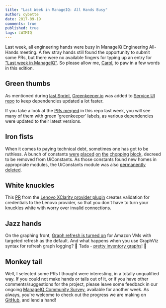 ```yaml
---
title: "Last Week in ManageIQ: All Hands Busy"
author: cybette
date: 2017-09-19
comments: true
published: true
tags: LWIMIQ
---
```


Last week, all engineering hands were busy in ManageIQ Engineering All-Hands meeting. A few stray hands still found the opportunity to submit some PRs, but there were no available fingers for typing up an entry for ["Last week in ManageIQ"][lwimiq tag]. So please allow me, [Carol][carol github], to paw in a few words in this edition.

## Green thumbs

As mentioned during [last Sprint][Sprint 68], [Greenkeeper.io][greenkeeper] was added to [Service UI repo][manageiq-ui-service] to keep dependencies updated a lot faster.

If you take a look at the [PRs merged][manageiq-ui-service PRs merged] in this repo last week, you will see many of them with green 'greenkeeper' labels, as various dependencies were updated to their latest versions.

## Iron fists

When it comes to paying technical debt, sometimes one has got to be ruthless. A bunch of constants [were][UI PR 2138] [placed][UI PR 2139] [on][UI PR 2141] [the][UI PR 2142] [chopping][UI PR 2145] [block][UI PR 2158], decreed to be removed from UiConstants. As those constants found new homes in appropriate modules, the UiConstants module was also [permanently deleted][UI PR 2165].

## White knuckles

This [PR][manageiq-providers-lenovo PR 76] from the [Lenovo XClarity provider plugin][manageiq-providers-lenovo] creates validation for credentials to the Lenovo provider, so that you don't have to turn your knuckles white with worry over invalid connections.

## Jazz hands

On the graphing front, [Graph refresh is turned on][manageiq-providers-amazon PR 290] for Amazon VMs with targeted refresh as the default. And what happens when you use GraphViz syntax for refresh graph logging? :open_hands: Tada - [pretty inventory graphs][manageiq PR 15814]! :open_hands:

## Monkey tail

Well, I selected some PRs I thought were interesting, in a totally unqualified way. If you could not make hands or tails out of it, or if you have other comments/suggestions for the project, please leave some feedback in our ongoing [ManageIQ Community Survey][miq survey], available for another week. As always, you're welcome to check out the progress we are making on [GitHub][miq github], and lend a hand!


[lwimiq tag]: /blog/tags/LWIMIQ
[carol github]: https://github.com/cybette
[Sprint 68]: https://www.youtube.com/watch?v=8BDL43-dsaE
[greenkeeper]: https://greenkeeper.io/
[manageiq-ui-service]: https://github.com/ManageIQ/manageiq-ui-service
[manageiq-ui-service PRs merged]: https://github.com/ManageIQ/manageiq-ui-service/pulls?page=1&q=is%3Apr+is%3Amerged+base%3Amaster+merged%3A%222017-09-11+..+2017-09-17%22+sort%3Acreated-desc&utf8=%E2%9C%93
[manageiq-providers-lenovo PR 76]: https://github.com/ManageIQ/manageiq-providers-lenovo/pull/76
[manageiq-providers-lenovo]: https://github.com/ManageIQ/manageiq-providers-lenovo
[manageiq-providers-amazon PR 290]: https://github.com/ManageIQ/manageiq-providers-amazon/pull/290
[manageiq PR 15814]: https://github.com/ManageIQ/manageiq/pull/15814
[UI PR 2138]: https://github.com/ManageIQ/manageiq-ui-classic/pull/2138
[UI PR 2139]: https://github.com/ManageIQ/manageiq-ui-classic/pull/2139
[UI PR 2141]: https://github.com/ManageIQ/manageiq-ui-classic/pull/2141
[UI PR 2142]: https://github.com/ManageIQ/manageiq-ui-classic/pull/2142
[UI PR 2145]: https://github.com/ManageIQ/manageiq-ui-classic/pull/2145
[UI PR 2158]: https://github.com/ManageIQ/manageiq-ui-classic/pull/2158
[UI PR 2165]: https://github.com/ManageIQ/manageiq-ui-classic/pull/2165
[miq survey]: /blog/2017/09/manageiq-community-survey/
[miq github]: https://github.com/ManageIQ
